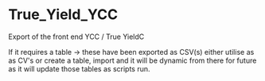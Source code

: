 # True_Yield_YCC
Export of the front end YCC / True YieldC

If it requires a table -> these have been exported as CSV(s) either utilise as as CV's or create a table, import and it will be dynamic from there for future as it will update those tables as scripts run.

